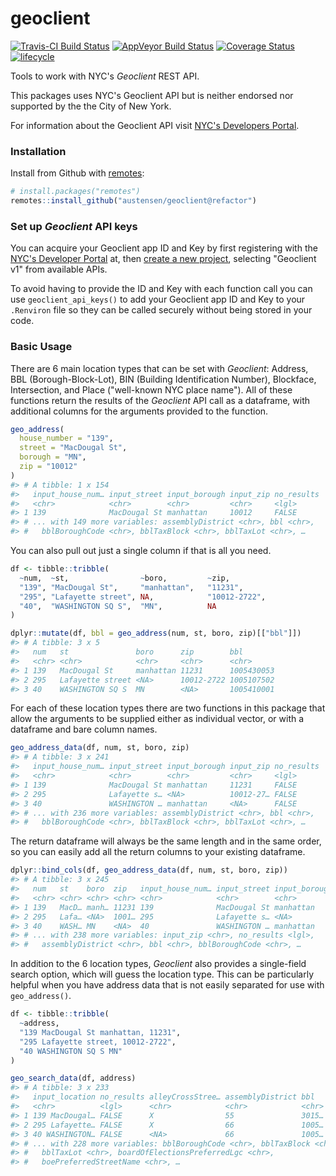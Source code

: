 
<!-- README.md is generated from README.Rmd. Please edit that file -->
geoclient
=========

[![Travis-CI Build Status](https://travis-ci.org/austensen/geoclient.svg?branch=refactor)](https://travis-ci.org/austensen/geoclient) [![AppVeyor Build Status](https://ci.appveyor.com/api/projects/status/github/austensen/geoclient?branch=refactor&svg=true)](https://ci.appveyor.com/project/austensen/geoclient) [![Coverage Status](https://img.shields.io/codecov/c/github/austensen/geoclient/refactor.svg)](https://codecov.io/github/austensen/geoclient?branch=master) [![lifecycle](https://img.shields.io/badge/lifecycle-maturing-blue.svg)](https://www.tidyverse.org/lifecycle/#maturing)

Tools to work with NYC's *Geoclient* REST API.

This packages uses NYC's Geoclient API but is neither endorsed nor supported by the the City of New York.

For information about the Geoclient API visit [NYC's Developers Portal](https://developer.cityofnewyork.us/api/geoclient-api).

### Installation

Install from Github with [remotes](https://github.com/r-lib/remotes):

``` r
# install.packages("remotes")
remotes::install_github("austensen/geoclient@refactor")
```

### Set up *Geoclient* API keys

You can acquire your Geoclient app ID and Key by first registering with the [NYC's Developer Portal](https://developer.cityofnewyork.us/user/register?destination=api) at, then [create a new project](https://developer.cityofnewyork.us/create/project), selecting "Geoclient v1" from available APIs.

To avoid having to provide the ID and Key with each function call you can use `geoclient_api_keys()` to add your Geoclient app ID and Key to your `.Renviron` file so they can be called securely without being stored in your code.

### Basic Usage

There are 6 main location types that can be set with *Geoclient*: Address, BBL (Borough-Block-Lot), BIN (Building Identification Number), Blockface, Intersection, and Place ("well-known NYC place name"). All of these functions return the results of the *Geoclient* API call as a dataframe, with additional columns for the arguments provided to the function.

``` r
geo_address(
  house_number = "139", 
  street = "MacDougal St", 
  borough = "MN",
  zip = "10012"
)
#> # A tibble: 1 x 154
#>   input_house_num… input_street input_borough input_zip no_results
#>   <chr>            <chr>        <chr>         <chr>     <lgl>     
#> 1 139              MacDougal St manhattan     10012     FALSE     
#> # ... with 149 more variables: assemblyDistrict <chr>, bbl <chr>,
#> #   bblBoroughCode <chr>, bblTaxBlock <chr>, bblTaxLot <chr>, …
```

You can also pull out just a single column if that is all you need.

``` r
df <- tibble::tribble(
  ~num,  ~st,                ~boro,         ~zip,
  "139", "MacDougal St",     "manhattan",   "11231",
  "295", "Lafayette street", NA,            "10012-2722",
  "40",  "WASHINGTON SQ S",  "MN",          NA
)

dplyr::mutate(df, bbl = geo_address(num, st, boro, zip)[["bbl"]])
#> # A tibble: 3 x 5
#>   num   st               boro      zip        bbl       
#>   <chr> <chr>            <chr>     <chr>      <chr>     
#> 1 139   MacDougal St     manhattan 11231      1005430053
#> 2 295   Lafayette street <NA>      10012-2722 1005107502
#> 3 40    WASHINGTON SQ S  MN        <NA>       1005410001
```

For each of these location types there are two functions in this package that allow the arguments to be supplied either as individual vector, or with a dataframe and bare column names.

``` r
geo_address_data(df, num, st, boro, zip)
#> # A tibble: 3 x 241
#>   input_house_num… input_street input_borough input_zip no_results
#>   <chr>            <chr>        <chr>         <chr>     <lgl>     
#> 1 139              MacDougal St manhattan     11231     FALSE     
#> 2 295              Lafayette s… <NA>          10012-27… FALSE     
#> 3 40               WASHINGTON … manhattan     <NA>      FALSE     
#> # ... with 236 more variables: assemblyDistrict <chr>, bbl <chr>,
#> #   bblBoroughCode <chr>, bblTaxBlock <chr>, bblTaxLot <chr>, …
```

The return dataframe will always be the same length and in the same order, so you can easily add all the return columns to your existing dataframe.

``` r
dplyr::bind_cols(df, geo_address_data(df, num, st, boro, zip))
#> # A tibble: 3 x 245
#>   num   st    boro  zip   input_house_num… input_street input_borough
#>   <chr> <chr> <chr> <chr> <chr>            <chr>        <chr>        
#> 1 139   MacD… manh… 11231 139              MacDougal St manhattan    
#> 2 295   Lafa… <NA>  1001… 295              Lafayette s… <NA>         
#> 3 40    WASH… MN    <NA>  40               WASHINGTON … manhattan    
#> # ... with 238 more variables: input_zip <chr>, no_results <lgl>,
#> #   assemblyDistrict <chr>, bbl <chr>, bblBoroughCode <chr>, …
```

In addition to the 6 location types, *Geoclient* also provides a single-field search option, which will guess the location type. This can be particularly helpful when you have address data that is not easily separated for use with `geo_address()`.

``` r
df <- tibble::tribble(
  ~address,
  "139 MacDougal St manhattan, 11231",
  "295 Lafayette street, 10012-2722",
  "40 WASHINGTON SQ S MN"
)

geo_search_data(df, address)
#> # A tibble: 3 x 233
#>   input_location no_results alleyCrossStree… assemblyDistrict bbl  
#>   <chr>          <lgl>      <chr>            <chr>            <chr>
#> 1 139 MacDougal… FALSE      X                55               3015…
#> 2 295 Lafayette… FALSE      X                66               1005…
#> 3 40 WASHINGTON… FALSE      <NA>             66               1005…
#> # ... with 228 more variables: bblBoroughCode <chr>, bblTaxBlock <chr>,
#> #   bblTaxLot <chr>, boardOfElectionsPreferredLgc <chr>,
#> #   boePreferredStreetName <chr>, …
```
